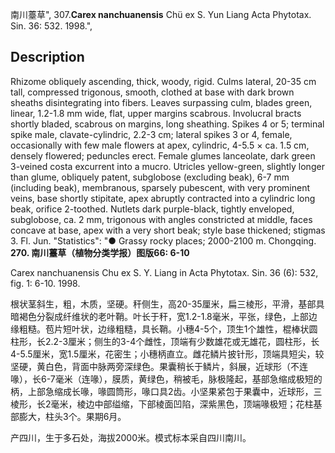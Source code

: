 南川薹草",
307.**Carex nanchuanensis** Chü ex S. Yun Liang Acta Phytotax. Sin. 36: 532. 1998.",

## Description
Rhizome obliquely ascending, thick, woody, rigid. Culms lateral, 20-35 cm tall, compressed trigonous, smooth, clothed at base with dark brown sheaths disintegrating into fibers. Leaves surpassing culm, blades green, linear, 1.2-1.8 mm wide, flat, upper margins scabrous. Involucral bracts shortly bladed, scabrous on margins, long sheathing. Spikes 4 or 5; terminal spike male, clavate-cylindric, 2.2-3 cm; lateral spikes 3 or 4, female, occasionally with few male flowers at apex, cylindric, 4-5.5 × ca. 1.5 cm, densely flowered; peduncles erect. Female glumes lanceolate, dark green 3-veined costa excurrent into a mucro. Utricles yellow-green, slightly longer than glume, obliquely patent, subglobose (excluding beak), 6-7 mm (including beak), membranous, sparsely pubescent, with very prominent veins, base shortly stipitate, apex abruptly contracted into a cylindric long beak, orifice 2-toothed. Nutlets dark purple-black, tightly enveloped, subglobose, ca. 2 mm, trigonous with angles constricted at middle, faces concave at base, apex with a very short beak; style base thickened; stigmas 3. Fl. Jun.
  "Statistics": "● Grassy rocky places; 2000-2100 m. Chongqing.
**270. 南川薹草（植物分类学报）图版66: 6-10**

Carex nanchuanensis Chu ex S. Y. Liang in Acta Phytotax. Sin. 36 (6): 532, fig. 1: 6-10. 1998.

根状茎斜生，粗，木质，坚硬。秆侧生，高20-35厘米，扁三棱形，平滑，基部具暗褐色分裂成纤维状的老叶鞘。叶长于秆，宽1.2-1.8毫米，平张，绿色，上部边缘粗糙。苞片短叶状，边缘粗糙，具长鞘。小穗4-5个，顶生1个雄性，棍棒状圆柱形，长2.2-3厘米；侧生的3-4个雌性，顶端有少数雄花或无雄花，圆柱形，长4-5.5厘米，宽1.5厘米，花密生；小穗柄直立。雌花鳞片披针形，顶端具短尖，较坚硬，黄白色，背面中脉两旁深绿色。果囊稍长于鳞片，斜展，近球形（不连喙），长6-7毫米（连喙），膜质，黄绿色，稍被毛，脉极隆起，基部急缩成极短的柄，上部急缩成长喙，喙圆筒形，喙口具2齿。小坚果紧包于果囊中，近球形，三棱形，长2毫米，棱边中部缢缩，下部棱面凹陷，深紫黑色，顶端喙极短；花柱基部膨大，柱头3个。果期6月。

产四川，生于多石处，海拔2000米。模式标本采自四川南川。
